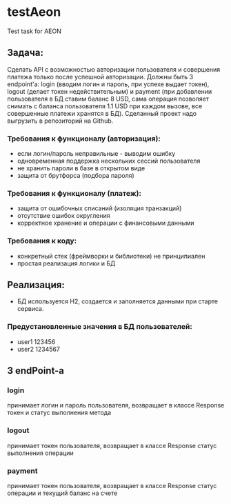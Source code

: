 # testAeon
Test task for AEON
## Задача:
Сделать API с возможностью авторизации пользователя и совершения платежа только после успешной авторизации. Должны быть 3 endpoint'а: 
login (вводим логин и пароль, при успехе выдает токен), logout (делает токен недействительным) и payment (при добавлении пользователя в БД ставим баланс 8 USD, сама операция позволяет снимать с баланса пользователя 1.1 USD при каждом вызове, 
все совершенные платежи хранятся в БД). Сделанный проект надо выгрузить в репозиторий на Github.

### Требования к функционалу (авторизация):
- если логин/пароль неправильные - выводим ошибку
- одновременная поддержка нескольких сессий пользователя
- не хранить пароли в базе в открытом виде
- защита от брутфорса (подбора пароля)

### Требования к функционалу (платеж):
- защита от ошибочных списаний (изоляция транзакций)
- отсутствие ошибок округления
- корректное хранение и операции с финансовыми данными

### Требования к коду:
- конкретный стек (фреймворки и библиотеки) не принципиален
- простая реализация логики и БД

## Реализация:
- БД используется H2, создается и заполняется данными при старте сервиса.
### Предустановленные значения в БД пользователей:
- user1 123456
- user2 1234567

## 3 endPoint-а
### login
принимает логин и пароль пользователя, возвращает в классе Response токен и статус выполнения метода
### logout
принимает токен пользователя, возвращает в классе Response статус выполнения операции
### payment 
принимает токен пользователя, возвращает в классе Response статус операции и текущий баланс на счете

